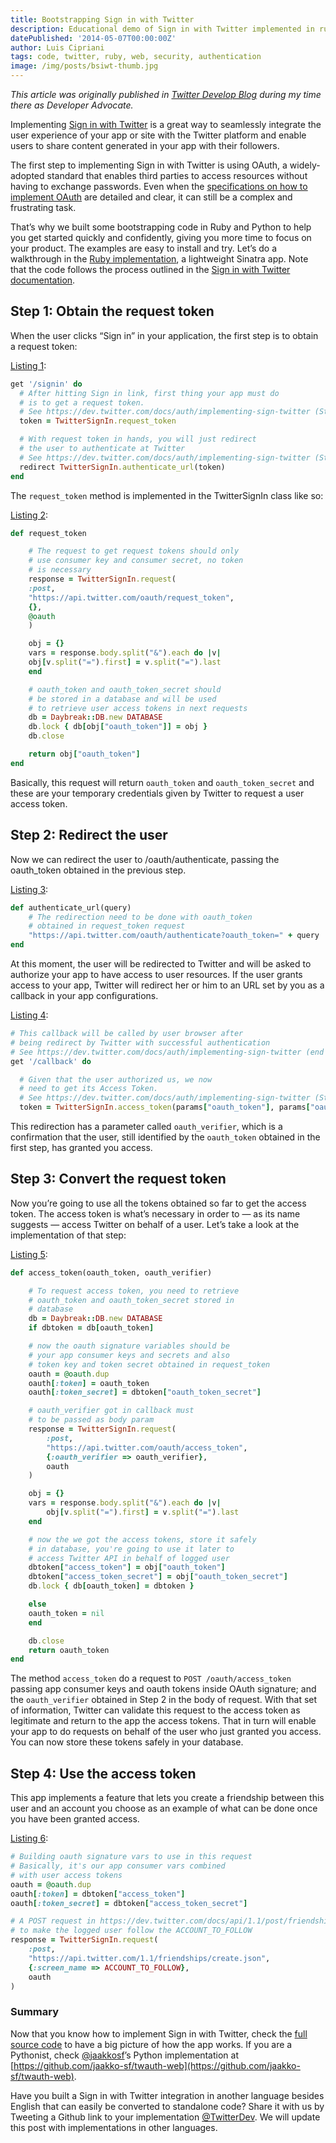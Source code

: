 ```yaml
---
title: Bootstrapping Sign in with Twitter
description: Educational demo of Sign in with Twitter implemented in ruby and a complementary tutorial.
datePublished: '2014-05-07T00:00:00Z'
author: Luis Cipriani
tags: code, twitter, ruby, web, security, authentication
image: /img/posts/bsiwt-thumb.jpg
---
```


_This article was originally published in [Twitter Develop Blog](https://blog.twitter.com/developer/en_us/a/2014/bootstrapping-sign-in-with-twitter.html) during my time there as Developer Advocate._

Implementing [Sign in with Twitter](https://dev.twitter.com/docs/auth/sign-twitter) is a great way to seamlessly integrate the user experience of your app or site with the Twitter platform and enable users to share content generated in your app with their followers.

The first step to implementing Sign in with Twitter is using OAuth, a widely-adopted standard that enables third parties to access resources without having to exchange passwords. Even when the [specifications on how to implement OAuth](https://dev.twitter.com/docs/auth/implementing-sign-twitter) are detailed and clear, it can still be a complex and frustrating task.

That’s why we built some bootstrapping code in Ruby and Python to help you get started quickly and confidently, giving you more time to focus on your product. The examples are easy to install and try. Let’s do a walkthrough in the [Ruby implementation](https://github.com/lfcipriani/sign_in_with_twitter_sample), a lightweight Sinatra app. Note that the code follows the process outlined in the [Sign in with Twitter documentation](https://dev.twitter.com/docs/auth/implementing-sign-twitter).

## Step 1: Obtain the request token

When the user clicks “Sign in” in your application, the first step is to obtain a request token:

[Listing 1](https://github.com/lfcipriani/sign_in_with_twitter_sample/blob/master/app.rb#L48):

```ruby
get '/signin' do
  # After hitting Sign in link, first thing your app must do
  # is to get a request token.
  # See https://dev.twitter.com/docs/auth/implementing-sign-twitter (Step 1)
  token = TwitterSignIn.request_token

  # With request token in hands, you will just redirect
  # the user to authenticate at Twitter
  # See https://dev.twitter.com/docs/auth/implementing-sign-twitter (Step 2)
  redirect TwitterSignIn.authenticate_url(token)
end
```

The `request_token` method is implemented in the TwitterSignIn class like so:

[Listing 2](https://github.com/lfcipriani/sign_in_with_twitter_sample/blob/master/lib/twitter_sign_in.rb#L15):

```ruby
def request_token

    # The request to get request tokens should only
    # use consumer key and consumer secret, no token
    # is necessary
    response = TwitterSignIn.request(
    :post,
    "https://api.twitter.com/oauth/request_token",
    {},
    @oauth
    )

    obj = {}
    vars = response.body.split("&").each do |v|
    obj[v.split("=").first] = v.split("=").last
    end

    # oauth_token and oauth_token_secret should
    # be stored in a database and will be used
    # to retrieve user access tokens in next requests
    db = Daybreak::DB.new DATABASE
    db.lock { db[obj["oauth_token"]] = obj }
    db.close

    return obj["oauth_token"]
end
```

Basically, this request will return `oauth_token` and `oauth_token_secret` and these are your temporary credentials given by Twitter to request a user access token.

## Step 2: Redirect the user

Now we can redirect the user to /oauth/authenticate, passing the oauth_token obtained in the previous step.

[Listing 3](https://github.com/lfcipriani/sign_in_with_twitter_sample/blob/master/lib/twitter_sign_in.rb#L43):

```ruby
def authenticate_url(query)
    # The redirection need to be done with oauth_token
    # obtained in request_token request
    "https://api.twitter.com/oauth/authenticate?oauth_token=" + query
end
```

At this moment, the user will be redirected to Twitter and will be asked to authorize your app to have access to user resources. If the user grants access to your app, Twitter will redirect her or him to an URL set by you as a callback in your app configurations.

[Listing 4](https://github.com/lfcipriani/sign_in_with_twitter_sample/blob/master/app.rb#L60):

```ruby
# This callback will be called by user browser after
# being redirect by Twitter with successful authentication
# See https://dev.twitter.com/docs/auth/implementing-sign-twitter (end of Step 2)
get '/callback' do

  # Given that the user authorized us, we now
  # need to get its Access Token.
  # See https://dev.twitter.com/docs/auth/implementing-sign-twitter (Step 3)
  token = TwitterSignIn.access_token(params["oauth_token"], params["oauth_verifier"])
```

This redirection has a parameter called `oauth_verifier`, which is a confirmation that the user, still identified by the `oauth_token` obtained in the first step, has granted you access.

## Step 3: Convert the request token

Now you’re going to use all the tokens obtained so far to get the access token. The access token is what’s necessary in order to — as its name suggests — access Twitter on behalf of a user. Let’s take a look at the implementation of that step:

[Listing 5](https://github.com/lfcipriani/sign_in_with_twitter_sample/blob/master/lib/twitter_sign_in.rb#L49):

```ruby
def access_token(oauth_token, oauth_verifier)

    # To request access token, you need to retrieve
    # oauth_token and oauth_token_secret stored in
    # database
    db = Daybreak::DB.new DATABASE
    if dbtoken = db[oauth_token]

    # now the oauth signature variables should be
    # your app consumer keys and secrets and also
    # token key and token secret obtained in request_token
    oauth = @oauth.dup
    oauth[:token] = oauth_token
    oauth[:token_secret] = dbtoken["oauth_token_secret"]

    # oauth_verifier got in callback must
    # to be passed as body param
    response = TwitterSignIn.request(
        :post,
        "https://api.twitter.com/oauth/access_token",
        {:oauth_verifier => oauth_verifier},
        oauth
    )

    obj = {}
    vars = response.body.split("&").each do |v|
        obj[v.split("=").first] = v.split("=").last
    end

    # now the we got the access tokens, store it safely
    # in database, you're going to use it later to
    # access Twitter API in behalf of logged user
    dbtoken["access_token"] = obj["oauth_token"]
    dbtoken["access_token_secret"] = obj["oauth_token_secret"]
    db.lock { db[oauth_token] = dbtoken }

    else
    oauth_token = nil
    end

    db.close
    return oauth_token
end
```

The method `access_token` do a request to `POST /oauth/access_token` passing app consumer keys and oauth tokens inside OAuth signature; and the `oauth_verifier` obtained in Step 2 in the body of request. With that set of information, Twitter can validate this request to the access token as legitimate and return to the app the access tokens. That in turn will enable your app to do requests on behalf of the user who just granted you access. You can now store these tokens safely in your database.

## Step 4: Use the access token

This app implements a feature that lets you create a friendship between this user and an account you choose as an example of what can be done once you have been granted access.

[Listing 6](https://github.com/lfcipriani/sign_in_with_twitter_sample/blob/master/app.rb#L118):

```ruby
# Building oauth signature vars to use in this request
# Basically, it's our app consumer vars combined
# with user access tokens
oauth = @oauth.dup
oauth[:token] = dbtoken["access_token"]
oauth[:token_secret] = dbtoken["access_token_secret"]

# A POST request in https://dev.twitter.com/docs/api/1.1/post/friendships/create
# to make the logged user follow the ACCOUNT_TO_FOLLOW
response = TwitterSignIn.request(
    :post,
    "https://api.twitter.com/1.1/friendships/create.json",
    {:screen_name => ACCOUNT_TO_FOLLOW},
    oauth
)
```

### Summary

Now that you know how to implement Sign in with Twitter, check the [full source code](https://github.com/lfcipriani/sign_in_with_twitter_sample) to have a big picture of how the app works. If you are a Pythonist, check [@jaakkosf](https://twitter.com/jaakkosf)’s Python implementation at [https://github.com/jaakko-sf/twauth-web](https://github.com/jaakko-sf/twauth-web).

Have you built a Sign in with Twitter integration in another language besides English that can easily be converted to standalone code? Share it with us by Tweeting a Github link to your implementation [@TwitterDev](https://twitter.com/twitterdev). We will update this post with implementations in other languages.
